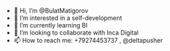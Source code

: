 - 👋 Hi, I’m @BulatMatigorov
- 👀 I’m interested in a self-development
- 🌱 I’m currently learning BI
- 💞️ I’m looking to collaborate with Inca Digital
- 📫 How to reach me: +79274453737 , @deltapusher

<!---
BulatMatigorov/BulatMatigorov is a ✨ special ✨ repository because its `README.md` (this file) appears on your GitHub profile.
You can click the Preview link to take a look at your changes.
--->
